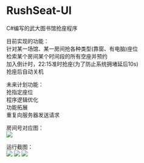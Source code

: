 # RushSeat-UI

C#编写的武大图书馆抢座程序<br>

目前实现的功能：<br>
针对某一场馆、某一房间抢各种类型(靠窗、有电脑)座位<br>
检索某个房间某个时间段的所有空座并预约<br>
加入倒计时，22:15准时抢座(为了防止系统拥堵延后10s)<br>
抢座后自动关机<br>

未来计划功能：<br>
抢指定座位<br>
程序逻辑优化<br>
功能拓展<br>
重复向服务器发送请求<br>

房间号对应图：<br>
![](https://github.com/spAurora/RushSeat-UI/blob/master/pic/0.png)

运行截图：<br>
![](https://github.com/spAurora/RushSeat-UI/blob/master/pic/2.png)
![](https://github.com/spAurora/RushSeat-UI/blob/master/pic/3.png)
![](https://github.com/spAurora/RushSeat-UI/blob/master/pic/1.png)
